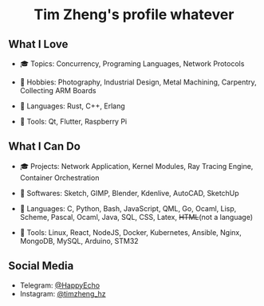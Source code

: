 # <div align="center"> Tim Zheng's profile whatever </div>


## What I Love

* 🎓 Topics: Concurrency, Programing Languages, Network Protocols
* 🧋 Hobbies: Photography, Industrial Design, Metal Machining, Carpentry, Collecting ARM Boards

* 🐫 Languages: Rust, C++, Erlang
* 🔧 Tools: Qt, Flutter, Raspberry Pi

## What I Can Do 

* 🎓 Projects: Network Application, Kernel Modules, Ray Tracing Engine, Container Orchestration
* 🧋 Softwares: Sketch, GIMP, Blender, Kdenlive, AutoCAD, SketchUp

* 🐫 Languages: C, Python, Bash, JavaScript, QML, Go, Ocaml, Lisp, Scheme, Pascal, Ocaml, Java, SQL, CSS, Latex, <s>HTML</s>(not a language)
* 🔧 Tools: Linux, React, NodeJS, Docker, Kubernetes, Ansible, Nginx, MongoDB, MySQL, Arduino, STM32

## Social Media
* Telegram: [@HappyEcho](https://t.me/HappyEcho)
* Instagram: [@timzheng_hz](https://www.instagram.com/timzheng_hz/)
